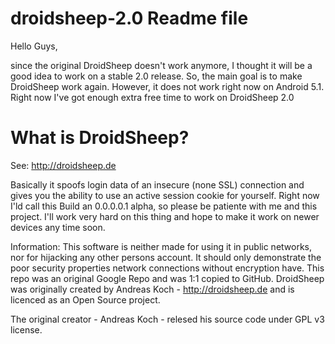 # droidsheep-2.0 Readme file

Hello Guys,

since the original DroidSheep doesn't work anymore, I thought it will be a good idea to work on a stable 2.0 release.
So, the main goal is to make DroidSheep work again. However, it does not work right now on Android 5.1.
Right now I've got enough extra free time to work on DroidSheep 2.0

# What is DroidSheep?

See: http://droidsheep.de

Basically it spoofs login data of an insecure (none SSL) connection and gives you the ability to use an active session cookie for yourself.
Right now I'ld call this Build an 0.0.0.0.1 alpha, so please be patiente with me and this project. 
I'll work very hard on this thing and hope to make it work on newer devices any time soon.

Information: This software is neither made for using it in public networks, nor for hijacking any other persons account.
It should only demonstrate the poor security properties network connections without encryption have.
This repo was an original Google Repo and was 1:1 copied to GitHub.
DroidSheep was originally created by Andreas Koch - http://droidsheep.de and is licenced as an Open Source project. 

The original creator - Andreas Koch - relesed his source code under GPL v3 license.

